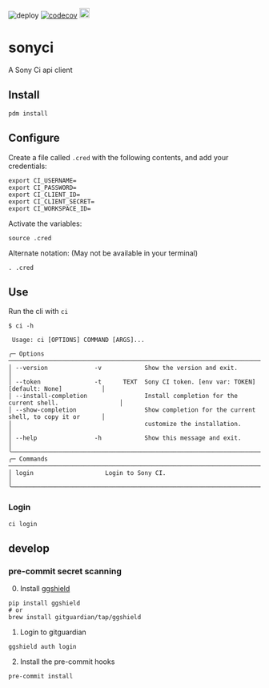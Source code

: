 ![deploy](https://github.com/WGBH-MLA/sonyci/actions/workflows/CI.yml/badge.svg)
[![codecov](https://codecov.io/gh/WGBH-MLA/sonyci/branch/main/graph/badge.svg?token=6J7UUYW9I9)](https://codecov.io/gh/WGBH-MLA/sonyci)
<a href="https://codecov.io/gh/WGBH-MLA/sonyci"><img height=20 src="https://codecov.io/gh/WGBH-MLA/sonyci/branch/main/graphs/tree.svg?token=6J7UUYW9I9"></img></a>

# sonyci

A Sony Ci api client

## Install

```shell
pdm install
```

## Configure

Create a file called `.cred` with the following contents, and add your credentials:

```shell
export CI_USERNAME=
export CI_PASSWORD=
export CI_CLIENT_ID=
export CI_CLIENT_SECRET=
export CI_WORKSPACE_ID=
```

Activate the variables:

```shell
source .cred
```

Alternate notation: (May not be available in your terminal)

```shell
. .cred
```

## Use

Run the cli with `ci`

```shell
$ ci -h

 Usage: ci [OPTIONS] COMMAND [ARGS]...

╭─ Options ─────────────────────────────────────────────────────────────────────────────────────╮
│ --version             -v            Show the version and exit.                                │
│ --token               -t      TEXT  Sony CI token. [env var: TOKEN] [default: None]           │
│ --install-completion                Install completion for the current shell.                 │
│ --show-completion                   Show completion for the current shell, to copy it or      │
│                                     customize the installation.                               │
│ --help                -h            Show this message and exit.                               │
╰───────────────────────────────────────────────────────────────────────────────────────────────╯
╭─ Commands ────────────────────────────────────────────────────────────────────────────────────╮
│ login                    Login to Sony CI.                                                    │
╰───────────────────────────────────────────────────────────────────────────────────────────────╯

```

### Login

```shell
ci login
```

## develop

### pre-commit secret scanning

0. Install [ggshield](https://docs.gitguardian.com/ggshield-docs/getting-started)

```shell
pip install ggshield
# or
brew install gitguardian/tap/ggshield
```

1. Login to gitguardian

```shell
ggshield auth login
```

2. Install the pre-commit hooks

```shell
pre-commit install
```
